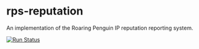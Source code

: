 # rps-reputation
An implementation of the Roaring Penguin IP reputation reporting system.

[![Run Status](https://api.shippable.com/projects/56e818459d043da07bd9c637/badge?branch=master)](https://app.shippable.com/projects/56e818459d043da07bd9c637)
